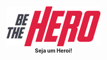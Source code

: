 <h4 align="center">	
<img src="https://github.com/CahMoura/be-the-hero/blob/master/frontend/src/assets/logo.svg" width="250px" /><br>	
 <b>Seja um Heroi!</b>	
</h4>	

<img align="center" src=""></img>
